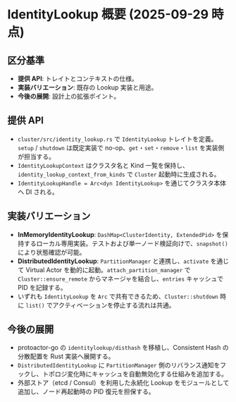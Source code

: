 # IdentityLookup 概要 (2025-09-29 時点)

## 区分基準
- **提供 API**: トレイトとコンテキストの仕様。
- **実装バリエーション**: 既存の Lookup 実装と用途。
- **今後の展開**: 設計上の拡張ポイント。

## 提供 API
- `cluster/src/identity_lookup.rs` で `IdentityLookup` トレイトを定義。`setup` / `shutdown` は既定実装で no-op、`get`・`set`・`remove`・`list` を実装側が担当する。
- `IdentityLookupContext` はクラスタ名と Kind 一覧を保持し、`identity_lookup_context_from_kinds` で `Cluster` 起動時に生成される。
- `IdentityLookupHandle = Arc<dyn IdentityLookup>` を通じてクラスタ本体へ DI される。

## 実装バリエーション
- **InMemoryIdentityLookup**: `DashMap<ClusterIdentity, ExtendedPid>` を保持するローカル専用実装。テストおよび単一ノード検証向けで、`snapshot()` により状態確認が可能。
- **DistributedIdentityLookup**: `PartitionManager` と連携し、`activate` を通じて Virtual Actor を動的に起動。`attach_partition_manager` で `Cluster::ensure_remote` からマネージャを結合し、`entries` キャッシュで PID を記録する。
- いずれも `IdentityLookup` を `Arc` で共有できるため、`Cluster::shutdown` 時に `list()` でアクティベーションを停止する流れは共通。

## 今後の展開
- protoactor-go の `identitylookup/disthash` を移植し、Consistent Hash の分散配置を Rust 実装へ展開する。
- `DistributedIdentityLookup` に `PartitionManager` 側のリバランス通知をフックし、トポロジ変化時にキャッシュを自動無効化する仕組みを追加する。
- 外部ストア（etcd / Consul）を利用した永続化 Lookup をモジュールとして追加し、ノード再起動時の PID 復元を担保する。

